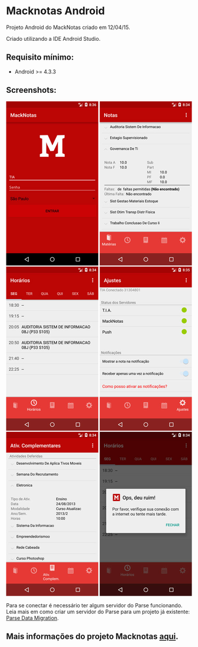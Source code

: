 
# Macknotas Android
Projeto Android do MackNotas criado em 12/04/15.

Criado utilizando a IDE Android Studio.

## Requisito mínimo:
- Android >= 4.3.3

##  Screenshots:
![Login](./screenshots/login.jpg)
![Notas](./screenshots/notas.jpg)
![Horarios](./screenshots/horarios.jpg)
![Configuracao](./screenshots/config.jpg)
![AtivComplementares](./screenshots/atividades_complementares.jpg)
![ErrorMessage](./screenshots/error.jpg)

Para se conectar é necessário ter algum servidor do Parse funcionando. Leia mais em como criar um servidor do Parse para um projeto já existente: [Parse Data Migration](https://parse.com/migration).

## Mais informações do projeto Macknotas [aqui](https://github.com/MackNotas/docs).
